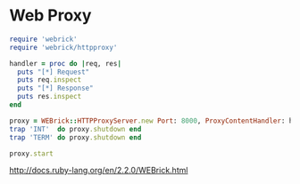 # Web Proxy


```ruby
require 'webrick'
require 'webrick/httpproxy'

handler = proc do |req, res|
  puts "[*] Request"
  puts req.inspect
  puts "[*] Response"
  puts res.inspect
end

proxy = WEBrick::HTTPProxyServer.new Port: 8000, ProxyContentHandler: handler
trap 'INT'  do proxy.shutdown end
trap 'TERM' do proxy.shutdown end

proxy.start
```

http://docs.ruby-lang.org/en/2.2.0/WEBrick.html
